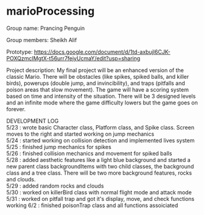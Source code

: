 # marioProcessing

Group name: Prancing Penguin  
  
Group members: Sheikh Alif  
  
Prototype: https://docs.google.com/document/d/1td-axbujl6CJK-POXQzmcIMgtX-t56urr7fejyUcmaY/edit?usp=sharing  
  
Project description: My final project will be an enhanced version of the classic Mario. There will be obstacles (like spikes, spiked balls, and killer birds), powerups (double jump, and invincibility), and traps (pitfalls and poison areas that slow movement). The game will have a scoring system based on time and intensity of the situation. There will be 3 designed levels and an infinite mode where the game difficulty lowers but the game goes on forever.  
  
DEVELOPMENT LOG  
5/23 : wrote basic Character class, Platform class, and Spike class. Screen moves to the right and started working on jump mechanics  
5/24 : started working on collision detection and implemented lives system   
5/25 : finished jump mechanics for spikes  
5/26 : finished collision mechanics and movement for spiked balls  
5/28 : added aesthetic features like a light blue background and started a new parent class backgroundItems with two child classes, the background class and a tree class. There will be two more background features, rocks and clouds.  
5/29 : added random rocks and clouds  
5/30 : worked on killerBird class with normal flight mode and attack mode  
5/31 : worked on pitfall trap and got it's display, move, and check functions working 
6/2 : finished poisonTrap class and all functions assoiciated  
